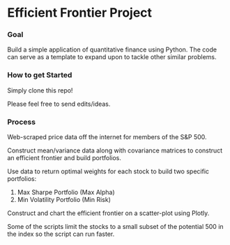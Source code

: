 # Efficient Frontier Project

### Goal

Build a simple application of quantitative
finance using Python. The code can 
serve as a template to expand upon to
tackle other similar problems.

### How to get Started

Simply clone this repo! 

Please feel free to send edits/ideas.

### Process

Web-scraped price data off the internet
for members of the S&P 500.

Construct mean/variance data along with
covariance matrices to construct an
efficient frontier and build portfolios.

Use data to return optimal weights for each 
stock to build two specific portfolios:
  1) Max Sharpe Portfolio (Max Alpha)
  2) Min Volatility Portfolio (Min Risk)
  
Construct and chart the efficient frontier
on a scatter-plot using Plotly.

Some of the scripts limit the stocks to
a small subset of the potential 500 in 
the index so the script can run faster.
